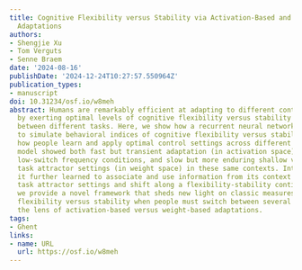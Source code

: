 ```yaml
---
title: Cognitive Flexibility versus Stability via Activation-Based and Weight-Based
  Adaptations
authors:
- Shengjie Xu
- Tom Verguts
- Senne Braem
date: '2024-08-16'
publishDate: '2024-12-24T10:27:57.550964Z'
publication_types:
- manuscript
doi: 10.31234/osf.io/w8meh
abstract: Humans are remarkably efficient at adapting to different contextual demands
  by exerting optimal levels of cognitive flexibility versus stability for switching
  between different tasks. Here, we show how a recurrent neural network can be used
  to simulate behavioral indices of cognitive flexibility versus stability, and investigate
  how people learn and apply optimal control settings across different contexts. Our
  model showed both fast but transient adaptation (in activation space) to high- versus
  low-switch frequency conditions, and slow but more enduring shallow versus deep
  task attractor settings (in weight space) in these same contexts. Interestingly,
  it further learned to associate and use information from its context to different
  task attractor settings and shift along a flexibility-stability continuum. In sum,
  we provide a novel framework that sheds new light on classic measures of cognitive
  flexibility versus stability when people must switch between several tasks, through
  the lens of activation-based versus weight-based adaptations.
tags:
- Ghent
links:
- name: URL
  url: https://osf.io/w8meh
---
```


